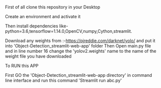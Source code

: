  First of all clone this repository in your Desktop
 
 Create an environment and activate it
 
 Then install dependencies like-python=3.6,tensorflow=1.14.0,OpenCV,numpy,Cython,streamlit. 
 
 
 Download any weights from :-https://pjreddie.com/darknet/yolo/ and put it into 'Object-Detection_streamlit-web-app' folder
 Then Open main.py file and in line number 16 change the 'yolov2.weights' name to the name of the weight file you have downloaded
 
 To RUN this APP 
 
 First GO the 'Object-Detection_streamlit-web-app directory' in command line interface and run this command 'Streamlit run abc.py'
